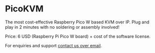 # PicoKVM

The most cost-effective Raspberry Pico W based KVM over IP. Plug and play in 2
minutes with no soldering or assembly involved!

Price: 6 USD (Raspberry Pi Pico W board) + cost of the software license.

For enquiries and support [contact us over email](mailto:dhiru.kholia@gmail.com?subject=[GitHub]%20PicoKVM%20FSupport).
